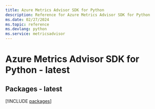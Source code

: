 ```yaml
---
title: Azure Metrics Advisor SDK for Python
description: Reference for Azure Metrics Advisor SDK for Python
ms.date: 02/27/2024
ms.topic: reference
ms.devlang: python
ms.service: metricsadvisor
---
```

# Azure Metrics Advisor SDK for Python - latest
## Packages - latest
[!INCLUDE [packages](metrics-advisor-index.md)]